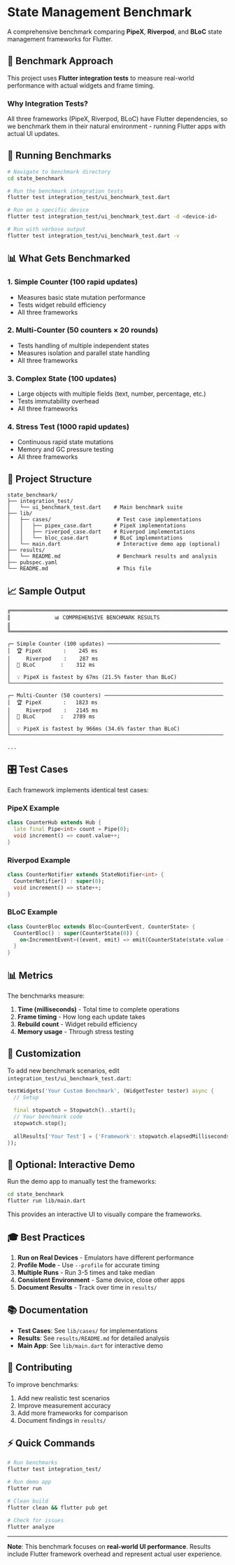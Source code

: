 # State Management Benchmark

A comprehensive benchmark comparing **PipeX**, **Riverpod**, and **BLoC** state management frameworks for Flutter.

## 🎯 Benchmark Approach

This project uses **Flutter integration tests** to measure real-world performance with actual widgets and frame timing.

### Why Integration Tests?

All three frameworks (PipeX, Riverpod, BLoC) have Flutter dependencies, so we benchmark them in their natural environment - running Flutter apps with actual UI updates.

## 🚀 Running Benchmarks

```bash
# Navigate to benchmark directory
cd state_benchmark

# Run the benchmark integration tests
flutter test integration_test/ui_benchmark_test.dart

# Run on a specific device
flutter test integration_test/ui_benchmark_test.dart -d <device-id>

# Run with verbose output
flutter test integration_test/ui_benchmark_test.dart -v
```

## 📊 What Gets Benchmarked

### 1. Simple Counter (100 rapid updates)
- Measures basic state mutation performance
- Tests widget rebuild efficiency
- All three frameworks

### 2. Multi-Counter (50 counters × 20 rounds)
- Tests handling of multiple independent states
- Measures isolation and parallel state handling
- All three frameworks

### 3. Complex State (100 updates)
- Large objects with multiple fields (text, number, percentage, etc.)
- Tests immutability overhead
- All three frameworks

### 4. Stress Test (1000 rapid updates)
- Continuous rapid state mutations
- Memory and GC pressure testing
- All three frameworks

## 📁 Project Structure

```
state_benchmark/
├── integration_test/
│   └── ui_benchmark_test.dart    # Main benchmark suite
├── lib/
│   ├── cases/                     # Test case implementations
│   │   ├── pipex_case.dart       # PipeX implementations
│   │   ├── riverpod_case.dart    # Riverpod implementations
│   │   └── bloc_case.dart        # BLoC implementations
│   └── main.dart                  # Interactive demo app (optional)
├── results/
│   └── README.md                  # Benchmark results and analysis
├── pubspec.yaml
└── README.md                      # This file
```

## 📈 Sample Output

```
╔══════════════════════════════════════════════════════════════════════╗
║              📊 COMPREHENSIVE BENCHMARK RESULTS                      ║
╚══════════════════════════════════════════════════════════════════════╝

┌─ Simple Counter (100 updates) ────────────────────────────────────
│  🏆 PipeX       :    245 ms
│     Riverpod    :    287 ms
│  🐌 BLoC        :    312 ms
│
│  💡 PipeX is fastest by 67ms (21.5% faster than BLoC)
└────────────────────────────────────────────────────────────────────

┌─ Multi-Counter (50 counters) ──────────────────────────────────────
│  🏆 PipeX       :   1823 ms
│     Riverpod    :   2145 ms
│  🐌 BLoC        :   2789 ms
│
│  💡 PipeX is fastest by 966ms (34.6% faster than BLoC)
└────────────────────────────────────────────────────────────────────

...
```

## 🎛️ Test Cases

Each framework implements identical test cases:

### PipeX Example
```dart
class CounterHub extends Hub {
  late final Pipe<int> count = Pipe(0);
  void increment() => count.value++;
}
```

### Riverpod Example
```dart
class CounterNotifier extends StateNotifier<int> {
  CounterNotifier() : super(0);
  void increment() => state++;
}
```

### BLoC Example
```dart
class CounterBloc extends Bloc<CounterEvent, CounterState> {
  CounterBloc() : super(CounterState(0)) {
    on<IncrementEvent>((event, emit) => emit(CounterState(state.value + 1)));
  }
}
```

## 📊 Metrics

The benchmarks measure:

1. **Time (milliseconds)** - Total time to complete operations
2. **Frame timing** - How long each update takes
3. **Rebuild count** - Widget rebuild efficiency
4. **Memory usage** - Through stress testing

## 🔧 Customization

To add new benchmark scenarios, edit `integration_test/ui_benchmark_test.dart`:

```dart
testWidgets('Your Custom Benchmark', (WidgetTester tester) async {
  // Setup
  
  final stopwatch = Stopwatch()..start();
  // Your benchmark code
  stopwatch.stop();
  
  allResults['Your Test'] = {'Framework': stopwatch.elapsedMilliseconds};
});
```

## 📱 Optional: Interactive Demo

Run the demo app to manually test the frameworks:

```bash
cd state_benchmark
flutter run lib/main.dart
```

This provides an interactive UI to visually compare the frameworks.

## 🎓 Best Practices

1. **Run on Real Devices** - Emulators have different performance
2. **Profile Mode** - Use `--profile` for accurate timing
3. **Multiple Runs** - Run 3-5 times and take median
4. **Consistent Environment** - Same device, close other apps
5. **Document Results** - Track over time in `results/`

## 📚 Documentation

- **Test Cases**: See `lib/cases/` for implementations
- **Results**: See `results/README.md` for detailed analysis
- **Main App**: See `lib/main.dart` for interactive demo

## 🤝 Contributing

To improve benchmarks:

1. Add new realistic test scenarios
2. Improve measurement accuracy
3. Add more frameworks for comparison
4. Document findings in `results/`

## ⚡ Quick Commands

```bash
# Run benchmarks
flutter test integration_test/

# Run demo app
flutter run

# Clean build
flutter clean && flutter pub get

# Check for issues
flutter analyze
```

---

**Note**: This benchmark focuses on **real-world UI performance**. Results include Flutter framework overhead and represent actual user experience.

